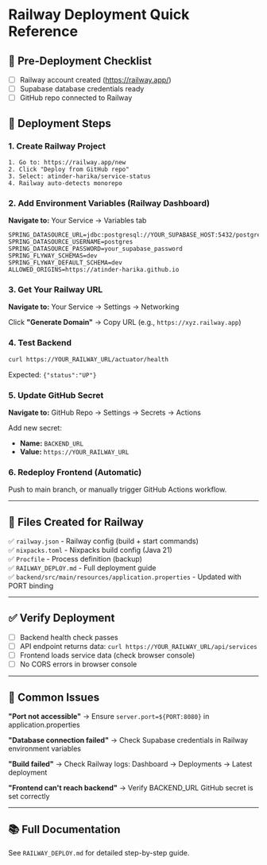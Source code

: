 # Railway Deployment Quick Reference

## 📝 Pre-Deployment Checklist

- [ ] Railway account created (https://railway.app/)
- [ ] Supabase database credentials ready
- [ ] GitHub repo connected to Railway

## 🚀 Deployment Steps

### 1. Create Railway Project
```
1. Go to: https://railway.app/new
2. Click "Deploy from GitHub repo"
3. Select: atinder-harika/service-status
4. Railway auto-detects monorepo
```

### 2. Add Environment Variables (Railway Dashboard)

**Navigate to:** Your Service → Variables tab

```env
SPRING_DATASOURCE_URL=jdbc:postgresql://YOUR_SUPABASE_HOST:5432/postgres
SPRING_DATASOURCE_USERNAME=postgres
SPRING_DATASOURCE_PASSWORD=your_supabase_password
SPRING_FLYWAY_SCHEMAS=dev
SPRING_FLYWAY_DEFAULT_SCHEMA=dev
ALLOWED_ORIGINS=https://atinder-harika.github.io
```

### 3. Get Your Railway URL

**Navigate to:** Your Service → Settings → Networking

Click **"Generate Domain"** → Copy URL (e.g., `https://xyz.railway.app`)

### 4. Test Backend

```bash
curl https://YOUR_RAILWAY_URL/actuator/health
```

Expected: `{"status":"UP"}`

### 5. Update GitHub Secret

**Navigate to:** GitHub Repo → Settings → Secrets → Actions

Add new secret:
- **Name:** `BACKEND_URL`
- **Value:** `https://YOUR_RAILWAY_URL`

### 6. Redeploy Frontend (Automatic)

Push to main branch, or manually trigger GitHub Actions workflow.

---

## 🔧 Files Created for Railway

✅ `railway.json` - Railway config (build + start commands)  
✅ `nixpacks.toml` - Nixpacks build config (Java 21)  
✅ `Procfile` - Process definition (backup)  
✅ `RAILWAY_DEPLOY.md` - Full deployment guide  
✅ `backend/src/main/resources/application.properties` - Updated with PORT binding

---

## ✅ Verify Deployment

- [ ] Backend health check passes
- [ ] API endpoint returns data: `curl https://YOUR_RAILWAY_URL/api/services`
- [ ] Frontend loads service data (check browser console)
- [ ] No CORS errors in browser console

---

## 🐛 Common Issues

**"Port not accessible"**
→ Ensure `server.port=${PORT:8080}` in application.properties

**"Database connection failed"**
→ Check Supabase credentials in Railway environment variables

**"Build failed"**
→ Check Railway logs: Dashboard → Deployments → Latest deployment

**"Frontend can't reach backend"**
→ Verify BACKEND_URL GitHub secret is set correctly

---

## 📚 Full Documentation

See `RAILWAY_DEPLOY.md` for detailed step-by-step guide.
